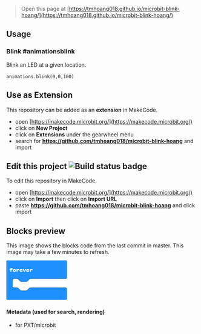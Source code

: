 
> Open this page at [https://tmhoang018.github.io/microbit-blink-hoang/](https://tmhoang018.github.io/microbit-blink-hoang/)
## Usage

### Blink   #animationsblink
Blink an LED at a given location.
```blocks
animations.blink(0,0,100)
```
## Use as Extension

This repository can be added as an **extension** in MakeCode.

* open [https://makecode.microbit.org/](https://makecode.microbit.org/)
* click on **New Project**
* click on **Extensions** under the gearwheel menu
* search for **https://github.com/tmhoang018/microbit-blink-hoang** and import

## Edit this project ![Build status badge](https://github.com/tmhoang018/microbit-blink-hoang/workflows/MakeCode/badge.svg)

To edit this repository in MakeCode.

* open [https://makecode.microbit.org/](https://makecode.microbit.org/)
* click on **Import** then click on **Import URL**
* paste **https://github.com/tmhoang018/microbit-blink-hoang** and click import

## Blocks preview

This image shows the blocks code from the last commit in master.
This image may take a few minutes to refresh.

![A rendered view of the blocks](https://github.com/tmhoang018/microbit-blink-hoang/raw/master/.github/makecode/blocks.png)

#### Metadata (used for search, rendering)

* for PXT/microbit
<script src="https://makecode.com/gh-pages-embed.js"></script><script>makeCodeRender("{{ site.makecode.home_url }}", "{{ site.github.owner_name }}/{{ site.github.repository_name }}");</script>

